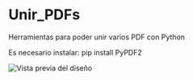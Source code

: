 # Unir_PDFs
Herramientas para poder unir varios PDF con Python

Es necesario instalar:
pip install PyPDF2

![Vista previa del diseño]( https://github.com/EduArsene/Unir_PDFs/vista_diseño.png)
